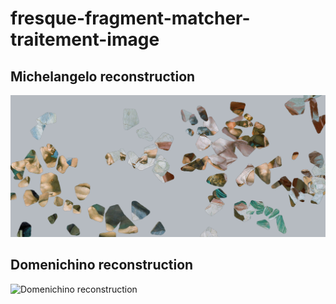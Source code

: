 # fresque-fragment-matcher-traitement-image

## Michelangelo reconstruction
![Michelangelo reconstruction](/Michelangelo_reconstruction.png)

## Domenichino reconstruction
![Domenichino reconstruction](/Domenichino_reconstruction.png?raw=true)
